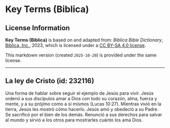 # Key Terms (Biblica)

## License Information

**Key Terms (Biblica)** is based on and adapted from: _Biblica Bible Dictionary_, [Biblica, Inc.](https://www.biblica.com/), 2023, which is licensed under a [CC BY-SA 4.0 license](https://creativecommons.org/licenses/by-sa/4.0/legalcode.en).

This markdown version (created `2025-10-20`) is provided under the same license.



--------------------------------

## La ley de Cristo (id: 232116)

Una forma de hablar sobre seguir el ejemplo de Jesús para vivir. Jesús ordenó a sus discípulos amar a Dios con todo su corazón, alma, fuerza y mente, y a su prójimo como a sí mismos (Lucas 10:27\). Mientras vivió en la tierra, Jesús les mostró cómo hacerlo. Jesús amó y obedeció a su Padre. Se sacrificó por el bien de los demás. Renunció a sus derechos para salvar al mundo y sirvió a los otros para mostrarles cuánto los ama Dios.


